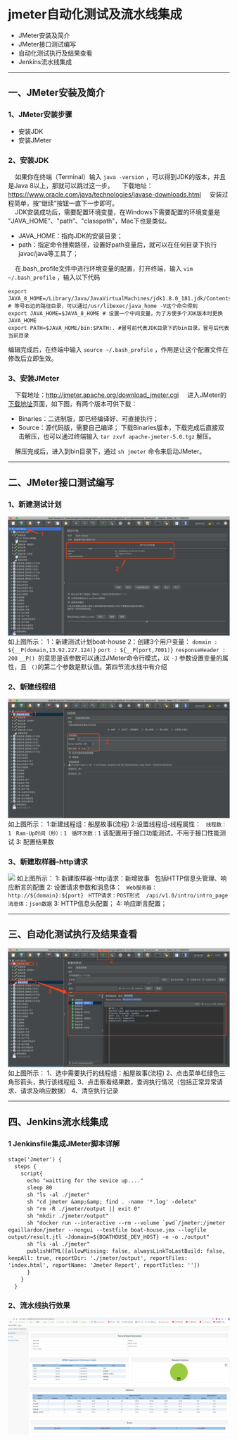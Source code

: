 
# jmeter自动化测试及流水线集成

- JMeter安装及简介
- JMeter接口测试编写
- 自动化测试执行及结果查看
- Jenkins流水线集成

----------
## 一、JMeter安装及简介

### 1、JMeter安装步骤

- 安装JDK
- 安装JMeter

### 2、安装JDK
	
&nbsp;&nbsp;&nbsp;&nbsp;如果你在终端（Terminal）输入 `java -version` ，可以得到JDK的版本，并且是Java 8以上，那就可以跳过这一步。
&nbsp;&nbsp;&nbsp;&nbsp;下载地址：https://www.oracle.com/java/technologies/javase-downloads.html 
&nbsp;&nbsp;&nbsp;&nbsp;安装过程简单，按“继续”按钮一直下一步即可。
<br/>
&nbsp;&nbsp;&nbsp;&nbsp;JDK安装成功后，需要配置环境变量，在Windows下需要配置的环境变量是 "JAVA_HOME”、"path”、"classpath"，Mac下也是类似。

- JAVA_HOME：指向JDK的安装目录；
- path：指定命令搜索路径，设置好path变量后，就可以在任何目录下执行javac/java等工具了；

&nbsp;&nbsp;&nbsp;&nbsp;在.bash_profile文件中进行环境变量的配置，打开终端，输入 `vim ~/.bash_profile` ，输入以下代码
``` 
export JAVA_8_HOME=/Library/Java/JavaVirtualMachines/jdk1.8.0_181.jdk/Contents/Home # 等号右边的路径目录，可以通过/usr/libexec/java_home -V这个命令得到
export JAVA_HOME=$JAVA_8_HOME # 设置一个中间变量，为了方便多个JDK版本时更换JAVA_HOME
export PATH=$JAVA_HOME/bin:$PATH:. #冒号前代表JDK目录下的bin目录，冒号后代表当前目录
``` 
编辑完成后，在终端中输入 `source ~/.bash_profile` ，作用是让这个配置文件在修改后立即生效。

### 3、安装JMeter

&nbsp;&nbsp;&nbsp;&nbsp;下载地址：http://jmeter.apache.org/download_jmeter.cgi 
&nbsp;&nbsp;&nbsp;&nbsp;进入JMeter的[下载地址](http://jmeter.apache.org/download_jmeter.cgi)页面，如下图，有两个版本可供下载：
  - Binaries：二进制版，即已经编译好、可直接执行；
  - Source：源代码版，需要自己编译；
下载Binaries版本，下载完成后直接双击解压，也可以通过终端输入 `tar zxvf apache-jmeter-5.0.tgz` 解压。

&nbsp;&nbsp;&nbsp;&nbsp;解压完成后，进入到bin目录下，通过 `sh jmeter` 命令来启动JMeter。

----------
## 二、JMeter接口测试编写


### 1、新建测试计划
![](../../images/jmeter/tapd_55926128_base64_1587699710_55.png)
如上图所示：
1：新建测试计划boat-house
2：创建3个用户变量：
`domain : ${__P(domain,13.92.227.124)}`
`port : ${__P(port,7001)}`
`responseHeader : 200`
 `__P() `的意思是该参数可以通过JMeter命令行模式，以 `-J` 参数设置变量的属性，且 ` ()`的第二个参数是默认值。第四节流水线中有介绍

### 2、新建线程组

![](../../images/jmeter/tapd_55926128_base64_1587869156_40.png)
如上图所示：
1:新建线程组：船屋故事(流程)
2:设置线程组-线程属性：
 ` 线程数：1`
 ` Ram-Up时间（秒）：1`
 ` 循环次数：1`
该配置用于接口功能测试，不用于接口性能测试
3: 配置结果数

### 3、新建取样器-http请求
![](../images/jmeter/tapd_55926128_base64_1587869675_50.png)
如上图所示：
1: 新建取样器-http请求：新增故事
&nbsp;&nbsp;包括HTTP信息头管理、响应断言的配置
2: 设置请求参数和消息体：
 ` Web服务器：http://${domain}:${port}`
 ` HTTP请求：POST形式  /api/v1.0/intro/intro_page`
 ` 消息体：json数据`
3: HTTP信息头配置；
4: 响应断言配置；

----------
## 三、自动化测试执行及结果查看
![](../../images/jmeter/tapd_55926128_base64_1587870958_53.png)
如上图所示：
1、选中需要执行的线程组：船屋故事(流程)
2、点击菜单栏绿色三角形箭头，执行该线程组
3、点击察看结果数，查询执行情况（包括正常异常请求、请求及响应数据）
4、清空执行记录

----------

## 四、Jenkins流水线集成

### 1 Jenkinsfile集成JMeter脚本详解
``` 
stage('Jmeter') {
  steps {
    script{
      echo "waitting for the sevice up...."
      sleep 80
      sh "ls -al ./jmeter"
      sh "cd jmeter &amp;&amp; find . -name '*.log' -delete"
      sh "rm -R ./jmeter/output || exit 0"
      sh "mkdir ./jmeter/output"
      sh "docker run --interactive --rm --volume `pwd`/jmeter:/jmeter egaillardon/jmeter --nongui --testfile boat-house.jmx --logfile output/result.jtl -Jdomain=${BOATHOUSE_DEV_HOST} -e -o ./output"
      sh "ls -al ./jmeter"
      publishHTML([allowMissing: false, alwaysLinkToLastBuild: false, keepAll: true, reportDir: './jmeter/output', reportFiles: 'index.html', reportName: 'Jmeter Report', reportTitles: ''])
      }
    }
  }

``` 

### 2、流水线执行效果

![](../../images/jmeter/tapd_55926128_base64_1587872734_4.png)
